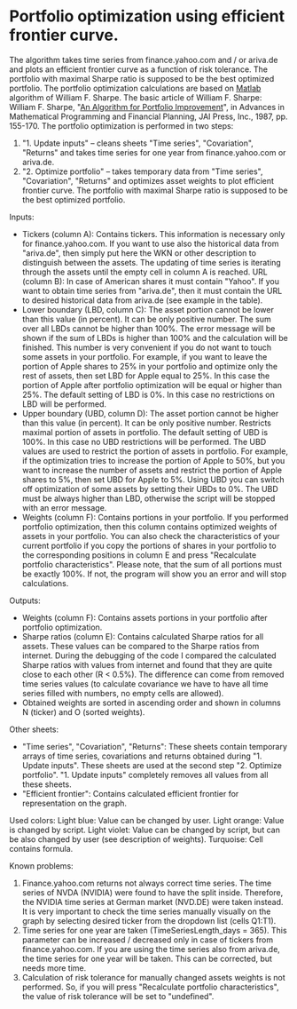 # Portfolio optimization using efficient frontier curve.
The algorithm takes time series from finance.yahoo.com and / or ariva.de and plots an efficient frontier curve as a function of risk tolerance. The portfolio with maximal Sharpe ratio is supposed to be the best optimized portfolio. 
The portfolio optimization calculations are based on [Matlab](web.stanford.edu/~wfsharpe/mat/gqp.txt) algorithm of William F. Sharpe. The basic article of William F. Sharpe: William F. Sharpe, "[An Algorithm for Portfolio Improvement](https://www.gsb.stanford.edu/faculty-research/working-papers/algorithm-portfolio-improvement)", in Advances in Mathematical Programming and Financial Planning, JAI Press, Inc., 1987, pp. 155-170.
The portfolio optimization is performed in two steps:
1. "1. Update inputs" – cleans sheets "Time series", "Covariation", "Returns" and takes time series for one year from finance.yahoo.com or ariva.de.
2. "2. Optimize portfolio" – takes temporary data from "Time series", "Covariation", "Returns" and optimizes asset weights to plot efficient frontier curve. The portfolio with maximal Sharpe ratio is supposed to be the best optimized portfolio.

Inputs:
- Tickers (column A): Contains tickers. This information is necessary only for finance.yahoo.com. If you want to use also the historical data from "ariva.de", then simply put here the WKN or other description to distinguish between the assets. The updating of time series is iterating through the assets until the empty cell in column A is reached.
URL (column B): In case of American shares it must contain "Yahoo". If you want to obtain time series from "ariva.de", then it must contain the URL to desired historical data from ariva.de (see example in the table).
- Lower boundary (LBD, column C): The asset portion cannot be lower than this value (in percent). It can be only positive number. The sum over all LBDs cannot be higher than 100%. The error message will be shown if the sum of LBDs is higher than 100% and the calculation will be finished. This number is very convenient if you do not want to touch some assets in your portfolio. For example, if you want to leave the portion of Apple shares to 25% in your portfolio and optimize only the rest of assets, then set LBD for Apple equal to 25%. In this case the portion of Apple after portfolio optimization will be equal or higher than 25%. The default setting of LBD is 0%. In this case no restrictions on LBD will be performed.
- Upper boundary (UBD, column D): The asset portion cannot be higher than this value (in percent). It can be only positive number. Restricts maximal portion of assets in portfolio. The default setting of UBD is 100%. In this case no UBD restrictions will be performed. The UBD values are used to restrict the portion of assets in portfolio. For example, if the optimization tries to increase the portion of Apple to 50%, but you want to increase the number of assets and restrict the portion of Apple shares to 5%, then set UBD for Apple to 5%. Using UBD you can switch off optimization of some assets by setting their UBDs to 0%. The UBD must be always higher than LBD, otherwise the script will be stopped with an error message.
- Weights (column F): Contains portions in your portfolio. If you performed portfolio optimization, then this column contains optimized weights of assets in your portfolio. You can also check the characteristics of your current portfolio if you copy the portions of shares in your portfolio to the corresponding positions in column E and press "Recalculate portfolio characteristics". Please note, that the sum of all portions must be exactly 100%. If not, the program will show you an error and will stop calculations.

Outputs:
- Weights (column F): Contains assets portions in your portfolio after portfolio optimization.
- Sharpe ratios (column E): Contains calculated Sharpe ratios for all assets. These values can be compared to the Sharpe ratios from internet. During the debugging of the code I compared the calculated Sharpe ratios with values from internet and found that they are quite close to each other (R < 0.5%). The difference can come from removed time series values (to calculate covariance we have to have all time series filled with numbers, no empty cells are allowed).
- Obtained weights are sorted in ascending order and shown in columns N (ticker) and O (sorted weights).

Other sheets:
- "Time series", "Covariation", "Returns": These sheets contain temporary arrays of time series, covariations and returns obtained during "1. Update inputs". These sheets are used at the second step "2. Optimize portfolio". "1. Update inputs" completely removes all values from all these sheets.
- "Efficient frontier": Contains calculated efficient frontier for representation on the graph. 

Used colors:
Light blue: Value can be changed by user.
Light orange: Value is changed by script.
Light violet: Value can be changed by script, but can be also changed by user (see description of weights).
Turquoise: Cell contains formula.

Known problems:
1.  Finance.yahoo.com returns not always correct time series. The time series of NVDA (NVIDIA) were found to have the split inside. Therefore, the NVIDIA time series at German market (NVD.DE) were taken instead. It is very important to check the time series manually visually on the graph by selecting desired ticker from the dropdown list (cells Q1:T1).
2. Time series for one year are taken (TimeSeriesLength_days = 365). This parameter can be increased / decreased only in case of tickers from finance.yahoo.com. If you are using the time series also from ariva.de, the time series for one year will be taken. This can be corrected, but needs more time.
3. Calculation of risk tolerance for manually changed assets weights is not performed. So, if you will press "Recalculate portfolio characteristics", the value of risk tolerance will be set to "undefined".


